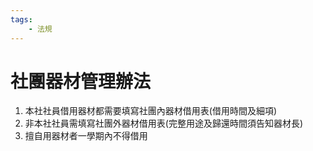 ```yaml
---
tags:
    - 法規
---
```

# 社團器材管理辦法

1. 本社社員借用器材都需要填寫社團內器材借用表(借用時間及細項)
2. 非本社社員需填寫社團外器材借用表(完整用途及歸還時間須告知器材長)
3. 擅自用器材者一學期內不得借用
